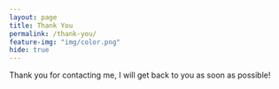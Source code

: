```yaml
---
layout: page
title: Thank You
permalink: /thank-you/
feature-img: "img/color.png"
hide: true
---
```


Thank you for contacting me, I will get back to you as soon as possible! 

